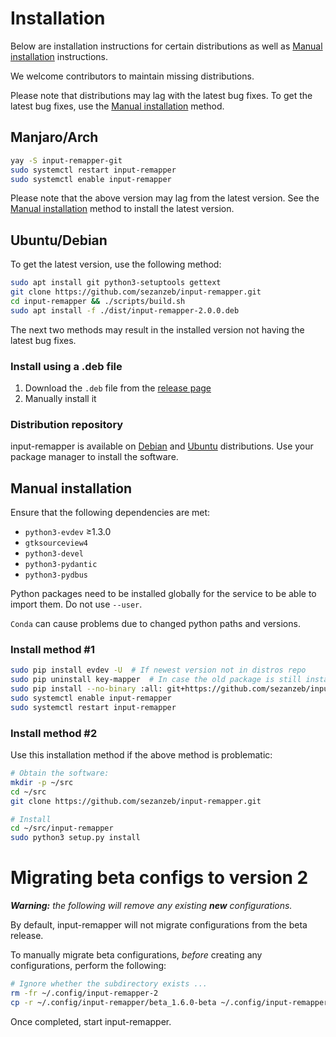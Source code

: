 # Installation

Below are installation instructions for certain distributions as well as
<a href="#manual-installation">Manual installation</a> instructions.

We welcome contributors to maintain missing distributions.

Please note that distributions may lag with the latest bug fixes.  To
get the latest bug fixes, use the <a href="#manual-installation">Manual
installation</a> method.

## Manjaro/Arch

```bash
yay -S input-remapper-git
sudo systemctl restart input-remapper
sudo systemctl enable input-remapper
```

Please note that the above version may lag from the latest version.  See
the <a href="#manual-installation">Manual installation</a> method to
install the latest version.

## Ubuntu/Debian

To get the latest version, use the following method:

```bash
sudo apt install git python3-setuptools gettext
git clone https://github.com/sezanzeb/input-remapper.git
cd input-remapper && ./scripts/build.sh
sudo apt install -f ./dist/input-remapper-2.0.0.deb
```

The next two methods may result in the installed version not having the
latest bug fixes.

### Install using a .deb file

1. Download the `.deb` file from the
[release page](https://github.com/sezanzeb/input-remapper/releases)
2. Manually install it

### Distribution repository

input-remapper is available on [Debian](https://tracker.debian.org/pkg/input-remapper)
and [Ubuntu](https://packages.ubuntu.com/jammy/input-remapper)
distributions.  Use your package manager to install the software.

## Manual installation

Ensure that the following dependencies are met:

- `python3-evdev` ≥1.3.0
- `gtksourceview4`
- `python3-devel`
- `python3-pydantic`
- `python3-pydbus`

Python packages need to be installed globally for the service to be able
to import them.  Do not use `--user`.

`Conda` can cause problems due to changed python paths and versions.

### Install method #1

```bash
sudo pip install evdev -U  # If newest version not in distros repo
sudo pip uninstall key-mapper  # In case the old package is still installed
sudo pip install --no-binary :all: git+https://github.com/sezanzeb/input-remapper.git
sudo systemctl enable input-remapper
sudo systemctl restart input-remapper
```

### Install method #2

Use this installation method if the above method is problematic:

```bash
# Obtain the software:
mkdir -p ~/src
cd ~/src
git clone https://github.com/sezanzeb/input-remapper.git

# Install
cd ~/src/input-remapper
sudo python3 setup.py install
```

# Migrating beta configs to version 2

<i><b>Warning:</b>  the following will remove any existing <b>new</b>
configurations.</i>

By default, input-remapper will not migrate configurations from the beta
release.

To manually migrate beta configurations, *before* creating any
configurations, perform the following:

```bash
# Ignore whether the subdirectory exists ...
rm -fr ~/.config/input-remapper-2
cp -r ~/.config/input-remapper/beta_1.6.0-beta ~/.config/input-remapper-2
```

Once completed, start input-remapper.
